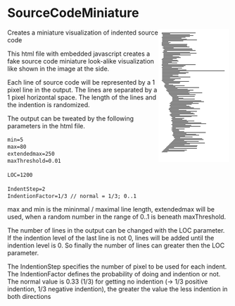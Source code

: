 # SourceCodeMiniature
<img src=images/demo.png align=right>Creates a miniature visualization of indented source code

This html file with embedded javascript creates a fake source code miniature look-alike visualization like shown in the image at the side.

Each line of source code will be represented by a 1 pixel line in the output. The lines are separated by a 1 pixel horizontal space. The length of the lines and the indention is randomized. 

The output can be tweated by the following parameters in the html file.
```
min=5 
max=80
extendedmax=250
maxThreshold=0.01

LOC=1200

IndentStep=2
IndentionFactor=1/3 // normal = 1/3; 0..1
```

max and min is the mininmal / maximal line length, extendedmax will be used, when a random number in the range of 0..1 is beneath maxThreshold.

The number of lines in the output can be changed with the LOC parameter. If the indention level of the last line is not 0, lines will be added until the indention level is 0. So finally the number of lines can greater then the LOC parameter.

The IndentionStep specifies the number of pixel to be used for each indent. The IndentionFactor defines the probability of doing and indention or not. The normal value is 0.33 (1/3) for getting no indention (-> 1/3 positive indention, 1/3 negative indention), the greater the value the less indention in both directions